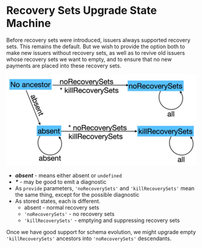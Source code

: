 # Recovery Sets Upgrade State Machine

Before recovery sets were introduced, issuers always supported recovery sets.
This remains the default. But we wish to provide the option both to make new
issuers without recovery sets, as well as to revive old issuers whose recovery
sets we want to empty, and to ensure that no new payments are placed into these
recovery sets.

![Recovery Sets upgrade state machine](recovery-sets-upgrade-state-machine.jpg)

* ***absent*** - means either absent or `undefined`
* ***\**** - may be good to emit a diagnostic
* As `provide` parameters, `'noRecoverySets'` and `'killRecoverySets'` mean the same thing, except for the possible diagnostic
* As stored states, each is different.
   * absent - normal recovery sets
   * `'noRecoverySets'` - no recovery sets
   * `'killRecoverySets'` - emptying and suppressing recovery sets

Once we have good support for schema evolution, we might upgrade empty `'killRecoverySets'` ancestors into `'noRecoverySets'` descendants.
